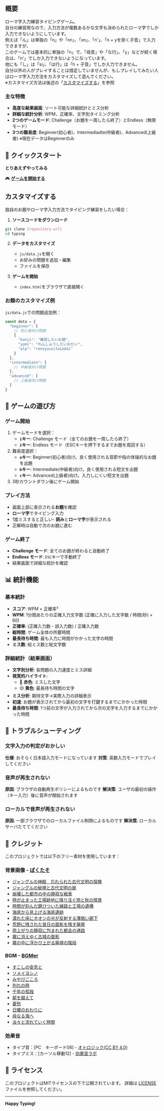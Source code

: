## 概要

ローマ字入力練習タイピングゲーム。<br>
自分の練習用なので、入力方法が複数あるかな文字も決められたローマ字でしか入力できないようにしています。<br>
例えば「ん」は単独の「n」や「nn」、「xn」、「n'」、「n + yを除く子音」で入力できますが、<br>
このゲームでは基本的に単独の「n」で、「母音」や「な行」、「y」などが続く場合は、「n'」でしか入力できないようになっています。<br>
他にも「し」は「si」、「は行」は「h + 子音」でしか入力できません。<br>
自分以外の人がプレイすることは措定していませんが、もしプレイしてみたい人はローマ字入力方法をカスタマイズして遊んでください。<br>
※カスタマイズ方法は後述の「[カスタマイズする](#カスタマイズする)」を参照

### 主な特徴

- **高度な結果画面**: ソート可能な詳細統計とミス分析
- **詳細な統計分析**: WPM、正確率、文字別タイミング分析
- **2つのゲームモード**: Challenge（お題を一周したら終了）とEndless（無限モード）
- **3つの難易度**: Beginner(初心者)、Intermediadte(中級者)、Advanced(上級者) ※現在データはBeginnerのみ

## 🚀 クイックスタート

**とりあえずやってみる**

🎮 **[ゲームを開始する](https://Shrimp1228.github.io/typing/)**

## カスタマイズする

独自のお題やローマ字入力方法でタイピング練習をしたい場合：

1. **ソースコードをダウンロード**
```bash
git clone [repository-url]
cd typing
```

2. **データをカスタマイズ**
   - `js/data.js`を開く
   - お好みの問題を追加・編集
   - ファイルを保存

3. **ゲームを開始**
   - `index.html`をブラウザで直接開く

### お題のカスタマイズ例

`js/data.js`での問題追加例：
```javascript
const data = {
  "beginner": [
    // 初心者向け問題
    {
      "kanji": "練習したいお題",
      "yomi": "れんしゅうしたいおだい",
      "alp": "rensyuusitaiodai"
    }
  ],
  "intermediate": [
    // 中級者向け問題
  ],
  "advanced": [
    // 上級者向け問題
  ]
}
```

## 🎯 ゲームの遊び方

### ゲーム開始

1. ゲームモードを選択：
   - **`1`キー**: Challenge モード（全てのお題を一周したら終了）
   - **`2`キー**: Endless モード（ESCキーを押下するまでお題を周回する）
2. 難易度選択：
   - **`a`キー**: Beginner(初心者)向け。良く使用される音節や指の体操的なお題を出題
   - **`b`キー**: Intermediate(中級者)向け。良く使用される短文を出題
   - **`c`キー**: Advanced(上級者)向け。入力しにくい短文を出題
3. 3秒カウントダウン後にゲーム開始

### プレイ方法

- 画面上部に表示される**お題**を確認
- **ローマ字**でタイピング入力
- 1度ミスすると正しい- **読み**と**ローマ字**が表示される
- 正解時は自動で次のお題に進む

### ゲーム終了

- **Challenge モード**: 全てのお題が終わると自動終了
- **Endless モード**: `ESC`キーで手動終了
- 結果画面で詳細な統計を確認

## 📊 統計機能

### 基本統計

- **スコア**: WPM × 正確率³
- **WPM**: 1分間あたりの正確入力文字数 (正確に入力した文字数 / 時間(秒) × 60)
- **正確率**: (正確入力数 - 誤入力数) / 正確入力数
- **総時間**: ゲーム全体の所要時間
- **最長待ち時間**: 最も入力に時間がかかった文字の時間
- **ミス数**: 総ミス数と総文字数

### 詳細統計（結果画面）

- **文字別分析**: 各問題の入力速度とミス詳細
- **視覚的ハイライト**:
  - 🔴 **赤色**: ミスした文字
  - 🟡 **黄色**: 最長待ち時間の文字
- **ミス分析**: 期待文字→実際入力の詳細表示
- **初速**: お題が表示されてから最初の文字を打鍵するまでにかかった時間
- **最長待ち時間**: 1つ前の文字が入力されてから次の文字を入力するまでにかかった時間

## 🐛 トラブルシューティング

### 文字入力の判定がおかしい

**仕様**: おそらく日本語入力モードになっています
**対策**: 英数入力モードでプレイしてください

### 音声が再生されない

**原因**: ブラウザの自動再生ポリシーによるものです
**解決策**: ユーザの最初の操作（キー入力）後に音声が開始されます

### ローカルで音声が再生されない

**原因**: 一部ブラウザでのローカルファイル制限によるものです
**解決策**: ローカルサーバたててください

## 🎨 クレジット

このプロジェクトでは以下のフリー素材を使用しています：

### 背景画像 - [ぱくたそ](https://www.pakutaso.com)
- [ジャングルの神殿　忘れられた古代文明の探検](https://www.pakutaso.com/20230709209post-47917.html)
- [ジャングルの秘境と古代文明の扉](https://www.pakutaso.com/20230703209post-47918.html)
- [崩壊した都市の中の静寂な戦車](https://www.pakutaso.com/20241158306post-52633.html)
- [時が止まった工場跡地に降り注ぐ雨と秋の情景](https://www.pakutaso.com/20250330072post-53259.html)
- [時間が刻んだ錆びついた線路と工場の遺構](https://www.pakutaso.com/20250257049post-53261.html)
- [海底から見上げる海底遺跡](https://www.pakutaso.com/20250911251post-55201.html)
- [濡れた床にネオンの光が反射する薄暗い廊下](https://www.pakutaso.com/20250559127post-54280.html)
- [荒野に残された昔日の面影を残す廃屋](https://www.pakutaso.com/20241237355post-53263.html)
- [雨上がりの静寂に包まれた都会の通路](https://www.pakutaso.com/20250624177post-54593.html)
- [霧に消えゆく古城の面影](https://www.pakutaso.com/20250318072post-53260.html)
- [霧の中に浮かび上がる廃墟の階段](https://www.pakutaso.com/20241211355post-53262.html)

### BGM - [BGMer](http://bgmer.net)
- [すこしの安息と](https://youtu.be/jQd3QKGxm2s)
- [ソメイヨシノ](https://youtu.be/91xkv3pz9rw)
- [みやびごころ](https://youtu.be/BC-H2Frjf_M)
- [別れの時](https://youtu.be/BNz66r7L6oo)
- [千年の孤独](https://youtu.be/g1rjz1mUNLg)
- [屍を越えて](https://youtu.be/l5pz76G5BhM)
- [憂愁](https://youtu.be/yc_cJjOvs3M)
- [日曜のおわりに](https://youtu.be/TCEl2hujuG0)
- [母なる海へ](https://youtu.be/4uZnppQ2-zw)
- [淡々と流れていく時間](https://youtu.be/j3VeYvS-uAQ)

### 効果音
- タイプ音：[PC　キーボード06] - [オトロジック(CC BY 4.0)](https://otologic.jp)
- タイプミス：[カーソル移動12] - [効果音ラボ](https://soundeffect-lab.info/sound/button/)

## 📄 ライセンス

このプロジェクトはMITライセンスの下で公開されています。
詳細は [LICENSE](LICENSE) ファイルを参照してください。

---

**Happy Typing!**
